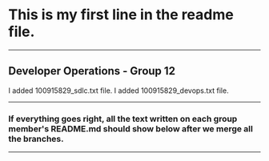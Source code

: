 # This is my first line in the readme file.

---

## Developer Operations - Group 12

I added 100915829_sdlc.txt file.
I added 100915829_devops.txt file.

---

### If everything goes right, all the text written on each group member's README.md should show below after we merge all the branches.

---
